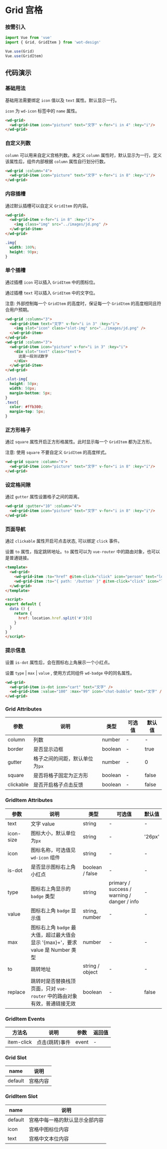 # Grid 宫格

### 按需引入

```javascript
import Vue from 'vue'
import { Grid, GridItem } from 'wot-design'

Vue.use(Grid)
Vue.use(GridItem)
```

## 代码演示

### 基础用法

基础用法需要绑定 `icon` 值以及 `text` 属性。默认显示一行。

`icon` 为 `wd-icon` 标签中的 `name` 属性。

```html
<wd-grid>
  <wd-grid-item icon="picture" text="文字" v-for="i in 4" :key="i"/>
</wd-grid>
```

### 自定义列数

`column` 可以用来自定义宫格列数。未定义 `column` 属性时，默认显示为一行，定义该属性后，组件内部根据 `column` 属性自行划分行数。

```html
<wd-grid :column="4">
  <wd-grid-item icon="picture" text="文字" v-for="i in 8" :key="i"/>
</wd-grid>
```

### 内容插槽

通过默认插槽可以自定义 `GridItem` 的内容。

```html
<wd-grid>
  <wd-grid-item v-for="i in 8" :key="i">
    <img class="img" src="../images/jd.png" />
  </wd-grid-item>
</wd-grid>
```

```css
.img{
  width: 100%;
  height: 90px;
}
```

### 单个插槽

通过插槽 `icon` 可以插入 `GridItem` 中的图标位。

通过插槽 `text` 可以插入 `GridItem` 中的文字位。

注意: 外部控制每一个  `GridItem` 的高度时，保证每一个 `GridItem` 的高度相同且符合用户预期。

```html
<wd-grid :column="3">
  <wd-grid-item text="文字" v-for="i in 3" :key="i">
    <img slot="icon" class="slot-img" src="../images/jd.png" />
  </wd-grid-item>
</wd-grid>
<wd-grid :column="3">
  <wd-grid-item icon="picture" v-for="i in 3" :key="i">
    <div slot="text" class="text">
      这是一段测试数字
    </div>
  </wd-grid-item>
</wd-grid>
```

```css
.slot-img{
  height: 50px;
  width: 50px;
  margin-bottom: 5px;
}
.text{
  color: #ffb300;
  margin-top: 5px;
}
```

### 正方形格子

通过 `square` 属性开启正方形格属性。此时显示每一个 `GridItem` 都为正方形。

注意: 使用 `square` 不要自定义 `GridItem` 的高度样式。

```html
<wd-grid square :column="4">
  <wd-grid-item icon="picture" text="文字" v-for="i in 8" :key="i"/>
</wd-grid>
```

### 设定格间隙

通过 `gutter` 属性设置格子之间的距离。

```html
<wd-grid :gutter="10" :column="4">
  <wd-grid-item icon="picture" text="文字" v-for="i in 8" :key="i"/>
</wd-grid>
```

### 页面导航

通过 `clickable` 属性开启可点击状态, 可以绑定 `click` 事件。

设置 `to` 属性，指定跳转地址。`to` 属性可以为 `vue-router` 中的路由对象，也可以是普通链接。

```html
<template>
  <wd-grid>
    <wd-grid-item :to="href" @item-click="click" icon="person" text="location to ..." />
    <wd-grid-item :to="{ path: '/button' }" @item-click="click" icon="link" text="RouterLink to ..." />
  </wd-grid>
</template>

<script>
export default {
  data () {
    return {
      href: location.href.split('#')[0]
    }
  }
}
</script>
```

### 提示信息

设置 `is-dot` 属性后，会在图标右上角展示一个小红点。

设置 `type` | `max` | `value` , 使用方式同组件 `wd-badge` 中的同名属性。

```html
<wd-grid>
  <wd-grid-item is-dot icon="cart" text="文字" />
  <wd-grid-item :value="100" :max="99" icon="chat-bubble" text="文字" />
</wd-grid>
```

### Grid Attributes

| 参数      | 说明                                 | 类型      | 可选值       | 默认值   |
|---------- |------------------------------------ |---------- |------------- |-------- |
| column | 列数 | number | - | - |
| border | 是否显示边框 | boolean | - | true |
| gutter | 格子之间的间距，默认单位为`px` | number | - | 0 |
| square | 是否将格子固定为正方形 | boolean | - | false |
| clickable | 是否开启格子点击反馈 | boolean | - | false |

### GridItem Attributes

| 参数      | 说明                                 | 类型      | 可选值       | 默认值   |
|---------- |------------------------------------ |---------- |------------- |-------- |
| text | 文字 value | string | - | - |
| icon-size | 图标大小，默认单位为`px` | string | - | '26px' |
| icon | 图标名称，可选值见 `wd-icon` 组件 | string | - | - |
| is-dot | 是否显示图标右上角小红点 | boolean / false | - | - | - |
| type | 图标右上角显示的 `badge` 类型 | string | primary / success / warning / danger / info | - |
| value | 图标右上角 `badge` 显示值 | string, number | - | - |
| max | 图标右上角 `badge` 最大值，超过最大值会显示 '{max}+'，要求 value 是 Number 类型 | number | - | - |
| to | 跳转地址 | string / object | - | - |
| replace | 跳转时是否替换栈顶页面，只对 `vue-router` 中的路由对象有效，普通链接无效 | boolean | - | false |

### GridItem Events

| 方法名 | 说明 | 参数 | 返回值 |
|------|------|------|------|
| item-click | 点击(跳转)事件 | event | - |

### Grid Slot

| name      | 说明       |
|------------- |----------- |
| default | 宫格内容 |

### GridItem Slot

| name      | 说明       |
|------------- |----------- |
| default | 宫格中每一格的默认显示全部内容 |
| icon | 宫格中图标位内容 |
| text | 宫格中文本位内容 |

